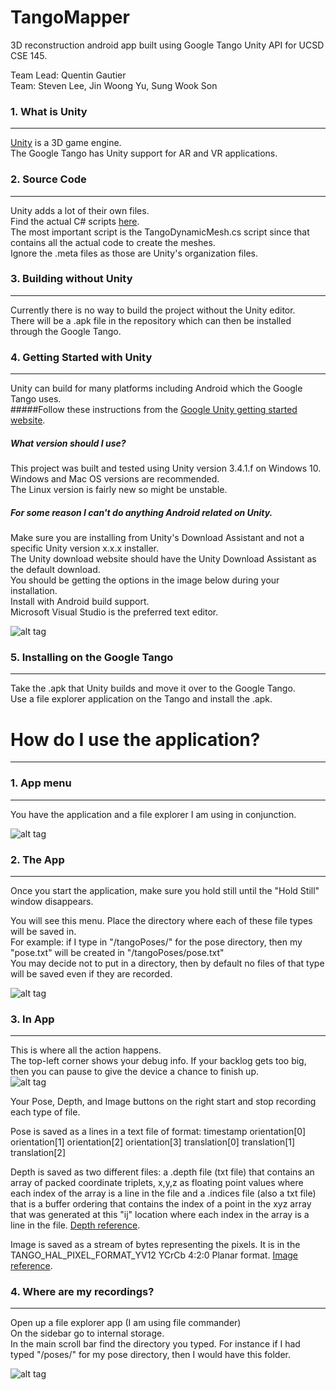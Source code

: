 # TangoMapper
3D reconstruction android app built using Google Tango Unity API for UCSD CSE 145.  
  
Team Lead: Quentin Gautier  
Team: Steven Lee, Jin Woong Yu, Sung Wook Son
  
### 1. What is Unity
---
[Unity](https://unity3d.com/) is a 3D game engine.  
The Google Tango has Unity support for AR and VR applications.

### 2. Source Code
---
Unity adds a lot of their own files.  
Find the actual C# scripts [here](/Assets/TangoSDK/Project/MeshBuilder/Scripts).  
The most important script is the TangoDynamicMesh.cs script since that contains all the actual code to create the meshes.  
Ignore the .meta files as those are Unity's organization files.

### 3. Building without Unity
---
Currently there is no way to build the project without the Unity editor.  
There will be a .apk file in the repository which can then be installed through the Google Tango.

### 4. Getting Started with Unity
---
Unity can build for many platforms including Android which the Google Tango uses.  
#####Follow these instructions from the [Google Unity getting started website](https://developers.google.com/project-tango/apis/unity/).

##### What version should I use?
This project was built and tested using Unity version 3.4.1.f on Windows 10.  
Windows and Mac OS versions are recommended.  
The Linux version is fairly new so might be unstable.  

##### For some reason I can't do anything Android related on Unity.
Make sure you are installing from Unity's Download Assistant and not a specific Unity version x.x.x installer.  
The Unity download website should have the Unity Download Assistant as the default download.  
You should be getting the options in the image below during your installation.  
Install with Android build support.  
Microsoft Visual Studio is the preferred text editor.  
  
![alt tag](https://raw.githubusercontent.com/ssl024/TangoMapper/master/images/unity_install_components.PNG?token=AIseTDOSsc2W0s8zvFfZoPII5n6sUQEtks5XS3HTwA%3D%3D)
  
### 5. Installing on the Google Tango
---
Take the .apk that Unity builds and move it over to the Google Tango.  
Use a file explorer application on the Tango and install the .apk.  

# How do I use the application?
---

### 1. App menu
---
You have the application and a file explorer I am using in conjunction.  
  
![alt tag](https://raw.githubusercontent.com/ssl024/TangoMapper/master/images/tablet_apps.jpg)

### 2. The App
---
Once you start the application, make sure you hold still until the "Hold Still" window disappears.  
  
You will see this menu.  Place the directory where each of these file types will be saved in.  
For example: if I type in "/tangoPoses/" for the pose directory, then my "pose.txt" will be created in "/tangoPoses/pose.txt"  
You may decide not to put in a directory, then by default no files of that type will be saved even if they are recorded.  

![alt tag](https://raw.githubusercontent.com/ssl024/TangoMapper/master/images/startmenu_numbered.jpg)  

### 3. In App
---
This is where all the action happens.  
The top-left corner shows your debug info.  If your backlog gets too big, then you can pause to give the device a chance to finish up.  
![alt tag](https://raw.githubusercontent.com/ssl024/TangoMapper/master/images/sidebar_newoptions.jpg)  

Your Pose, Depth, and Image buttons on the right start and stop recording each type of file.  

Pose is saved as a lines in a text file of format: timestamp orientation[0] orientation[1] orientation[2] orientation[3] translation[0] translation[1] translation[2]  

Depth is saved as two different files: a .depth file (txt file) that contains an array of packed coordinate triplets, x,y,z as floating point values where each index of the array is a line in the file and a .indices file (also a txt file) that is a buffer ordering that contains the index of a point in the xyz array that was generated at this "ij" location where each index in the array is a line in the file.  [Depth reference](https://developers.google.com/project-tango/apis/unity/reference/class/tango/tango-unity-depth#constructors-and-destructors).

Image is saved as a stream of bytes representing the pixels.  It is in the TANGO_HAL_PIXEL_FORMAT_YV12
YCrCb 4:2:0 Planar format.  [Image reference](https://developers.google.com/project-tango/apis/unity/reference/class/tango/tango-unity-image-data#public-attributes).  

### 4. Where are my recordings?
---
Open up a file explorer app (I am using file commander)  
On the sidebar go to internal storage.  
In the main scroll bar find the directory you typed.  For instance if I had typed "/poses/" for my pose directory, then I would have this folder.  


![alt tag](https://github.com/ssl024/TangoMapper/blob/master/images/fileexplorer_pose.jpg)
